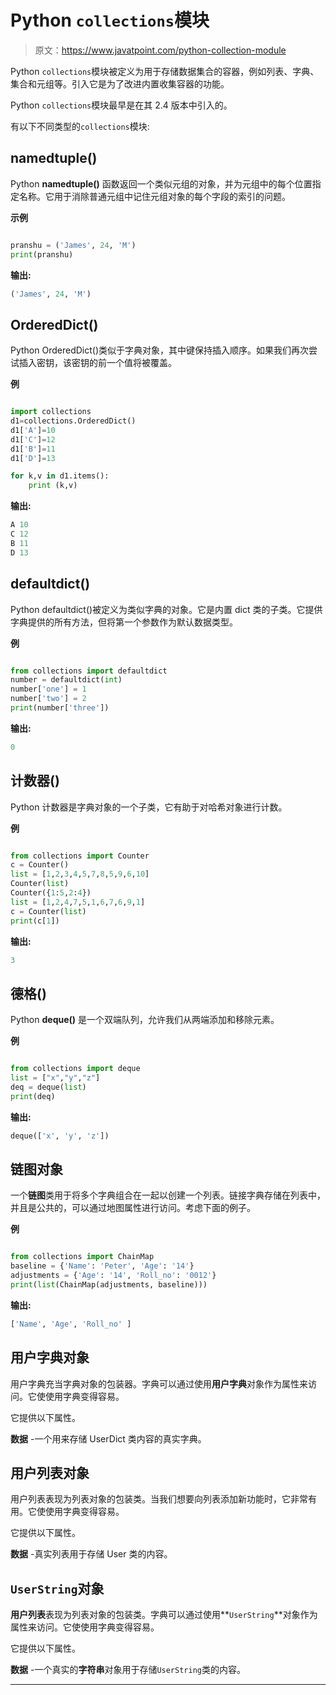 # Python `collections`模块

> 原文：<https://www.javatpoint.com/python-collection-module>

Python `collections`模块被定义为用于存储数据集合的容器，例如列表、字典、集合和元组等。引入它是为了改进内置收集容器的功能。

Python `collections`模块最早是在其 2.4 版本中引入的。

有以下不同类型的`collections`模块:

## namedtuple()

Python **namedtuple()** 函数返回一个类似元组的对象，并为元组中的每个位置指定名称。它用于消除普通元组中记住元组对象的每个字段的索引的问题。

**示例**

```py

pranshu = ('James', 24, 'M')  
print(pranshu)  

```

**输出:**

```py
('James', 24, 'M')

```

## OrderedDict()

Python OrderedDict()类似于字典对象，其中键保持插入顺序。如果我们再次尝试插入密钥，该密钥的前一个值将被覆盖。

**例**

```py

import collections  
d1=collections.OrderedDict()  
d1['A']=10  
d1['C']=12  
d1['B']=11  
d1['D']=13  

for k,v in d1.items():  
    print (k,v)  

```

**输出:**

```py
A 10
C 12
B 11
D 13

```

## defaultdict()

Python defaultdict()被定义为类似字典的对象。它是内置 dict 类的子类。它提供字典提供的所有方法，但将第一个参数作为默认数据类型。

**例**

```py

from collections import defaultdict    
number = defaultdict(int)    
number['one'] = 1    
number['two'] = 2    
print(number['three'])  

```

**输出:**

```py
0

```

## 计数器()

Python 计数器是字典对象的一个子类，它有助于对哈希对象进行计数。

**例**

```py

from collections import Counter    
c = Counter()  
list = [1,2,3,4,5,7,8,5,9,6,10]    
Counter(list)  
Counter({1:5,2:4})    
list = [1,2,4,7,5,1,6,7,6,9,1]    
c = Counter(list)    
print(c[1])   

```

**输出:**

```py
3

```

## 德格()

Python **deque()** 是一个双端队列，允许我们从两端添加和移除元素。

**例**

```py

from collections import deque  
list = ["x","y","z"]  
deq = deque(list)  
print(deq)  

```

**输出:**

```py
deque(['x', 'y', 'z'])

```

## 链图对象

一个**链图**类用于将多个字典组合在一起以创建一个列表。链接字典存储在列表中，并且是公共的，可以通过地图属性进行访问。考虑下面的例子。

**例**

```py

from collections import ChainMap
baseline = {'Name': 'Peter', 'Age': '14'}
adjustments = {'Age': '14', 'Roll_no': '0012'}
print(list(ChainMap(adjustments, baseline)))

```

**输出:**

```py
['Name', 'Age', 'Roll_no' ]

```

## 用户字典对象

用户字典充当字典对象的包装器。字典可以通过使用**用户字典**对象作为属性来访问。它使使用字典变得容易。

它提供以下属性。

**数据** -一个用来存储 UserDict 类内容的真实字典。

## 用户列表对象

用户列表表现为列表对象的包装类。当我们想要向列表添加新功能时，它非常有用。它使使用字典变得容易。

它提供以下属性。

**数据** -真实列表用于存储 User 类的内容。

## `UserString`对象

**用户列表**表现为列表对象的包装类。字典可以通过使用**`UserString`**对象作为属性来访问。它使使用字典变得容易。

它提供以下属性。

**数据** -一个真实的**字符串**对象用于存储`UserString`类的内容。

* * *